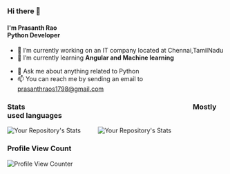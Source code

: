 ### Hi there 👋

#### I'm Prasanth Rao <br/> Python Developer
<!--
**Prasanth-Rao/Prasanth-Rao** is a ✨ _special_ ✨ repository because its `README.md` (this file) appears on your GitHub profile.

Here are some ideas to get you started:
-->
- 🔭 I’m currently working on an IT company located at Chennai,TamilNadu
- 🌱 I’m currently learning <b>Angular and Machine learning</b>
<!-- - 👯 I’m looking to collaborate on ... 
- 🤔 I’m looking for help with ... -->
- 💬 Ask me about anything related to Python
- 📫 You can reach me by sending an email to prasanthraos1798@gmail.com
<!-- - 😄 Pronouns: ...
- ⚡ Fun fact: ... -->


### Stats  &emsp; &emsp; &emsp; &emsp; &emsp; &emsp; &emsp; &emsp; &emsp; &emsp; &emsp; &emsp; &emsp; &emsp; &emsp; &emsp; &emsp; &emsp; &emsp; Mostly used languages
![Your Repository's Stats](https://github-readme-stats.vercel.app/api?username=sprao-cs&show_icons=true) &emsp; &emsp;
![Your Repository's Stats](https://github-readme-stats.vercel.app/api/top-langs/?username=sprao-cs&theme=red-white)

### Profile View Count                                         
![Profile View Counter](https://komarev.com/ghpvc/?username=sprao-cs)    
